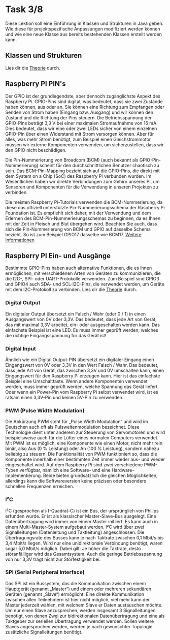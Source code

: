 # Task 3/8

Diese Lektion soll eine Einführung in Klassen und Strukturen in Java geben. Wie diese für projektspezifische Anpassungen 
modifiziert werden können und wie eine neue Klasse aus bereits bestehenden Klassen erstellt werden kann.

## Klassen und Strukturen
Lies dir die [Theorie](https://gitlab.fhnw.ch/2022hs-oop1/docs/-/blob/main/woche-06/Klassen.pdf) durch.

## Raspberry PI PIN's
Der GPIO ist der grundlegendste, aber dennoch zugänglichste Aspekt des Raspberry Pi. GPIO-Pins sind digital, was bedeutet, 
dass sie zwei Zustände haben können, aus oder an. Sie können eine Richtung zum Empfangen oder Senden von Strom haben 
(Eingang bzw. Ausgang) und wir können den Zustand und die Richtung der Pins steuern. Die Betriebsspannung der GPIO-Pins 
beträgt 3,3 V bei einer maximalen Stromaufnahme von 16 mA. Dies bedeutet, dass wir eine oder zwei LEDs sicher von einem 
einzelnen GPIO-Pin über einen Widerstand mit Strom versorgen können. Aber für alles, was mehr Strom benötigt, zum 
Beispiel einen Gleichstrommotor, müssen wir externe Komponenten verwenden, um sicherzustellen, dass wir den GPIO nicht 
beschädigen.

Die Pin-Nummerierung von Broadcom (BCM) (auch bekannt als GPIO-Pin-Nummerierung) scheint für den durchschnittlichen 
Benutzer chaotisch zu sein. Das BCM-Pin-Mapping bezieht sich auf die GPIO-Pins, die direkt mit dem System on a Chip (SoC) 
des Raspberry Pi verbunden wurden. Im Wesentlichen haben wir direkte Verbindungen zum Gehirn unseres Pi, um Sensoren und 
Komponenten für die Verwendung in unseren Projekten zu verbinden.

Die meisten Raspberry Pi-Tutorials verwenden die BCM-Nummerierung, da diese das offiziell unterstützte 
Pin-Nummerierungsschema der Raspberry Pi Foundation ist. Es empfiehlt sich daher, mit der Verwendung und dem Erlernen 
des BCM-Pin-Nummerierungsschemas zu beginnen, da es Ihnen mit der Zeit in Fleisch und Blut übergehen wird. Beachten Sie 
auch, dass sich die Pin-Nummerierung von BCM und GPIO auf dasselbe Schema bezieht. So ist zum Beispiel GPIO17 dasselbe 
wie BCM17.
[Weitere Informationen](https://pi4j.com/documentation/pin-numbering/)

## Raspberry PI Ein- und Ausgänge
Bestimmte GPIO-Pins haben auch alternative Funktionen, die es ihnen ermöglichen, mit verschiedenen Arten von Geräten zu
kommunizieren, die die I2C-, SPI- oder UART-Protokolle verwenden. Zum Beispiel sind GPIO3 und GPIO4 auch SDA- und SCL-I2C-Pins,
die verwendet werden, um Geräte mit dem I2C-Protokoll zu verbinden.
Lies dir die [Theorie](https://pi4j.com/documentation/io-examples/) durch.

### Digital Output
Ein digitaler Output übersetzt ein Falsch / Wahr (oder 0 / 1) in einen Ausgangswert von 0V oder 3,3V. Das 
bedeutet, dass jede Art von Gerät, das mit maximal 3,3V arbeitet, ein- oder ausgeschalten werden kann. Das einfachste 
Beispiel ist eine LED. Es muss immer geprüft werden, welches die richtige Eingangsspannung für das Gerät ist!

### Digital Input
Ähnlich wie ein Digital Output-PIN übersetzt ein digitaler Eingang einen Eingangswert von 0V oder 3,3V in den Wert 
Falsch / Wahr. Das bedeutet, dass jede Art von Gerät, das zwischen 3,3V und 0V umschalten kann, einen Eingangswert für 
den Raspberry Pi erzeugen kann. Hier ist das einfachste Beispiel eine Umschalttaste. Wenn andere Komponenten 
verwendet werden, muss immer geprüft werden, welche Spannung das Gerät liefert. Oder wenn ein Power-Pin vom Raspberry Pi 
selbst verwendet wird, ist es ratsam einen 3,3V-Pin und keinen 5V-Pin zu verwenden.

### PWM (Pulse Width Modulation)
Die Abkürzung PWM steht für „Pulse Width Modulation“ und wird im Deutschen auch oft als Pulsweitenmodulation bezeichnet. 
Diese Technologie dient unter anderem zur Steuerung von Servomotoren und wird beispielsweise auch für die Lüfter eines 
normalen Computers verwendet. Mit PWM ist es möglich, eine Komponente wie einen Motor, nicht mehr rein binär, also Aus 
(0 % Leistung) oder An (100 % Leistung), sondern nahezu beliebig zu steuern. Die Funktionalität von PWM funktioniert so, 
dass die Komponente innerhalb einer bestimmten Zeit immer wieder aus- und wieder eingeschaltet wird. Auf dem 
Raspberry Pi sind zwei verschiedene PWM-Typen verfügbar, nämlich eine Software- und eine Hardware-Implementierung. 
Beide bieten grundsätzlich die gleichen Möglichkeiten, allerdings kann die Softwareversion keine präzisen oder besonders 
schnellen Frequenzen erreichen.

### I²C
I²C (gesprochen als I-Quadrat-C) ist ein Bus, der ursprünglich von Philips erfunden wurde. Er ist als klassischer 
Master-Slave-Bus ausgelegt. Eine Datenübertragung wird immer von einem Master initiiert. Es kann auch in einem 
Multi-Master-System aufgebaut werden. I²C wird über zwei Signalleitungen (Datenleitung und Taktleitung) angeschlossen. 
Die Übertragungsrate des Busses kann je nach Taktrate zwischen 0,1 Mbit/s bis 3,4 Mbit/s liegen. Wird nur eine 
unidirektionale Verbindung benötigt, wären sogar 5,0 Mbit/s möglich. Dabei gilt: Je höher die Taktrate, desto 
störanfälliger wird das Gesamtsystem. Auch die geringe Betriebsspannung von nur 3,3V trägt nicht zur Störfestigkeit bei.

### SPI (Serial Peripheral Interface)
Das SPI ist ein Bussystem, das die Kommunikation zwischen einem Hauptgerät (genannt „Master“) und einem oder mehreren 
sekundären Geräten (genannt „Slave“) ermöglicht. Eine direkte Kommunikation zwischen allen Teilnehmern ist hier nicht 
möglich, viel mehr kann der Master jederzeit wählen, mit welchem Slave er Daten austauschen möchte. Um nur einen Slave 
anzusprechen, werden insgesamt 3 Signalleitungen benötigt, von denen Zwei zur bidirektionalen Datenübertragung und eine 
als Taktgeber zur seriellen Übertragung verwendet werden. Sollen weitere Slaves angesprochen werden, werden je nach 
gewünschter Topologie zusätzliche Signalleitungen benötigt.